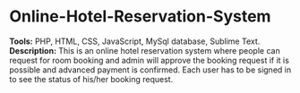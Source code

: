 # Online-Hotel-Reservation-System
<b>Tools:</b> PHP, HTML, CSS, JavaScript, MySql database, Sublime Text. <br/>
<b>Description:</b> This is an online hotel reservation system where people can request for room booking and admin will approve the 
booking request if it is possible and advanced payment is confirmed. Each user has to be signed in to see the status of his/her booking 
request.

